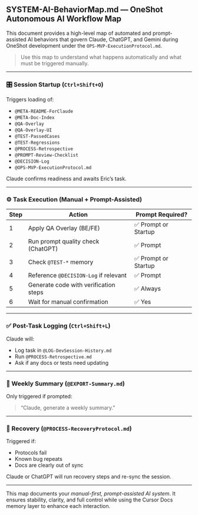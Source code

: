 ## SYSTEM-AI-BehaviorMap.md — OneShot Autonomous AI Workflow Map

This document provides a high-level map of automated and prompt-assisted AI behaviors that govern Claude, ChatGPT, and Gemini during OneShot development under the `OPS-MVP-ExecutionProtocol.md`.

> Use this map to understand what happens automatically and what must be triggered manually.

---

### 🎛️ Session Startup (`Ctrl+Shift+O`)
Triggers loading of:
- `@META-README-ForClaude`
- `@META-Doc-Index`
- `@QA-Overlay`
- `@QA-Overlay-UI`
- `@TEST-PassedCases`
- `@TEST-Regressions`
- `@PROCESS-Retrospective`
- `@PROMPT-Review-Checklist`
- `@DECISION-Log`
- `@OPS-MVP-ExecutionProtocol.md`

Claude confirms readiness and awaits Eric’s task.

---

### ⚙️ Task Execution (Manual + Prompt-Assisted)
| Step | Action | Prompt Required? |
|------|--------|------------------|
| 1 | Apply QA Overlay (BE/FE) | ✅ Prompt or Startup |
| 2 | Run prompt quality check (ChatGPT) | ✅ Prompt |
| 3 | Check `@TEST-*` memory | ✅ Prompt or Startup |
| 4 | Reference `@DECISION-Log` if relevant | ✅ Prompt |
| 5 | Generate code with verification steps | ✅ Always |
| 6 | Wait for manual confirmation | ✅ Yes |

---

### ✅ Post-Task Logging (`Ctrl+Shift+L`)
Claude will:
- Log task in `@LOG-DevSession-History.md`
- Run `@PROCESS-Retrospective.md`
- Ask if any docs or tests need updating

---

### 📅 Weekly Summary (`@EXPORT-Summary.md`)
Only triggered if prompted:
> “Claude, generate a weekly summary.”

---

### 🧯 Recovery (`@PROCESS-RecoveryProtocol.md`)
Triggered if:
- Protocols fail
- Known bug repeats
- Docs are clearly out of sync

Claude or ChatGPT will run recovery steps and re-sync the session.

---

This map documents your *manual-first, prompt-assisted AI system*. It ensures stability, clarity, and full control while using the Cursor Docs memory layer to enhance each interaction.
